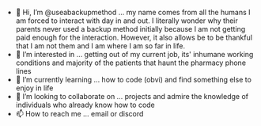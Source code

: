 - 👋 Hi, I’m @useabackupmethod ... my name comes from all the humans I am forced to interact with day in and out. I literally wonder why their parents never used a backup method initially because I am not getting paid enough for the interaction. However, it also allows be to be thankful that I am not them and I am where I am so far in life.
- 👀 I’m interested in ... getting out of my current job, its' inhumane working conditions and majority of the patients that haunt the pharmacy phone lines
- 🌱 I’m currently learning ... how to code (obvi) and find something else to enjoy in life 
- 💞️ I’m looking to collaborate on ... projects and admire the knowledge of individuals who already know how to code
- 📫 How to reach me ... email or discord 

<!---
useabackupmethod/useabackupmethod is a ✨ special ✨ repository because its `README.md` (this file) appears on your GitHub profile.
You can click the Preview link to take a look at your changes.
--->
